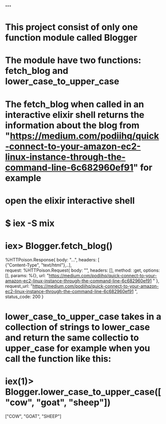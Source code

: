 """
# This project consist of only one function module called Blogger

# The module have two functions: fetch_blog and lower_case_to_upper_case

# The fetch_blog when called in an interactive elixir shell returns the information about the blog from "https://medium.com/podiihq/quick-connect-to-your-amazon-ec2-linux-instance-through-the-command-line-6c682960ef91" for example  

# open the elixir interactive shell 

# $ iex -S mix


# iex> Blogger.fetch_blog()
%HTTPoison.Response{
  body: "<!doctype html>...",
  headers: [    
    {"Content-Type", "text/html"},..],  
  request: %HTTPoison.Request{
    body: "",
    headers: [],
    method: :get,
    options: [],
    params: %{},
    url: "https://medium.com/podiihq/quick-connect-to-your-amazon-ec2-linux-instance-through-the-command-line-6c682960ef91
"
  },
  request_url: "https://medium.com/podiihq/quick-connect-to-your-amazon-ec2-linux-instance-through-the-command-line-6c682960ef91
",
  status_code: 200
}



# lower_case_to_upper_case takes in a collection of strings to lower_case and return the same collectio to upper_case for example when you call the function like this: 
# iex(1)> Blogger.lower_case_to_upper_case(["cow", "goat", "sheep"])
["COW", "GOAT", "SHEEP"]

